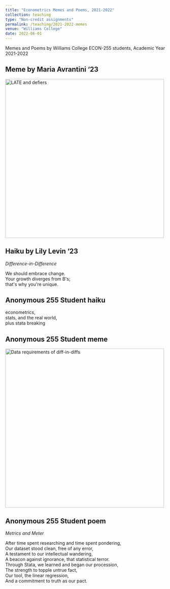 ```yaml
---
title: "Econometrics Memes and Poems, 2021-2022"
collection: teaching
type: "Non-credit assignments"
permalink: /teaching/2021-2022-memes
venue: "Williams College"
date: 2022-06-01
---
```

Memes and Poems by Williams College ECON-255 students, Academic Year 2021-2022

<!--- # Econometrics Memes and Poems, 2021-2022 --->

## Meme by Maria Avrantini ‘23

<img src="https://owenozier.github.io/images/memes/2021-2022-meme-avrantini.png"  width=500 alt="LATE and defiers">


## Haiku by Lily Levin ‘23
<i>Difference-in-Difference</i>

We should embrace change. <br/>
Your growth diverges from B's; <br/>
that's why you're unique. <br/>


## Anonymous 255 Student haiku

econometrics, <br/>
stats, and the real world, <br/>
plus stata breaking <br/>


## Anonymous 255 Student meme

<img src="https://owenozier.github.io/images/memes/2021-2022-meme-a.png"  width=500 alt="Data requirements of diff-in-diffs">


## Anonymous 255 Student poem
<i>Metrics and Meter</i>

After time spent researching and time spent pondering, <br/>
Our dataset stood clean, free of any error, <br/>
A testament to our intellectual wandering, <br/>
A beacon against ignorance, that statistical terror. <br/>
Through Stata, we learned and began our procession, <br/>
The strength to topple untrue fact, <br/>
Our tool, the linear regression, <br/>
And a commitment to truth as our pact. <br/>
